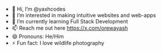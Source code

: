 - 👋 Hi, I’m @yaxhcodes
- 👀 I’m interested in making intuitive websites and web-apps
- 🌱 I’m currently learning Full Stack Development
- 📫 Reach me out here https://x.com/orewayash
- 😄 Pronouns: He/Him
- ⚡ Fun fact: I love wildlife photography

<!---
struggler-guts/struggler-guts is a ✨ special ✨ repository because its `README.md` (this file) appears on your GitHub profile.
You can click the Preview link to take a look at your changes.
--->
